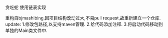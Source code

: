 贪吃蛇
使用链表实现


重构自bjmashibing,因项目结构改动过大,不易pull request,故重新建立一个仓库.
update:
1.修改包路径,以支持maven管理.
2.给代码添加注释.
3.将启动代码移动到单独的Main类文件中.